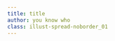 ```yaml
---
title: title
author: you know who
class: illust-spread-noborder_01
---
```


<!-- 364mm 263mm -->
<!-- background-position:top -3mm left -3mm;background-size: 364mm 263mm; -->

<div class="illust-image-left"  style="background-image:url('image/illust-tabibito.png');">
</div>

